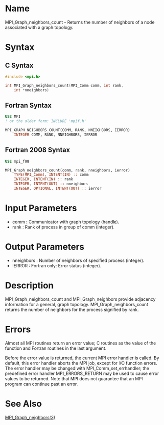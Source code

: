 # Name

MPI_Graph_neighbors_count  - Returns the number of neighbors of a
node associated with a graph topology.

# Syntax

## C Syntax

```c
#include <mpi.h>

int MPI_Graph_neighbors_count(MPI_Comm comm, int rank,
    int *nneighbors)
```


## Fortran Syntax

```fortran
USE MPI
! or the older form: INCLUDE 'mpif.h'

MPI_GRAPH_NEIGHBORS_COUNT(COMM, RANK, NNEIGHBORS, IERROR)
    INTEGER	COMM, RANK, NNEIGHBORS, IERROR
```


## Fortran 2008 Syntax

```fortran
USE mpi_f08

MPI_Graph_neighbors_count(comm, rank, nneighbors, ierror)
    TYPE(MPI_Comm), INTENT(IN) :: comm
    INTEGER, INTENT(IN) :: rank
    INTEGER, INTENT(OUT) :: nneighbors
    INTEGER, OPTIONAL, INTENT(OUT) :: ierror
```



# Input Parameters

* comm : Communicator with graph topology (handle).
* rank : Rank of process in group of comm (integer).

# Output Parameters

* nneighbors : Number of neighbors of specified process (integer).
* IERROR : Fortran only: Error status (integer).

# Description

MPI_Graph_neighbors_count and MPI_Graph_neighbors provide adjacency
information for a general, graph topology. MPI_Graph_neighbors_count
returns the number of neighbors for the process signified by rank.

# Errors

Almost all MPI routines return an error value; C routines as the value
of the function and Fortran routines in the last argument.

Before the error value is returned, the current MPI error handler is
called. By default, this error handler aborts the MPI job, except for
I/O function errors. The error handler may be changed with
MPI_Comm_set_errhandler; the predefined error handler MPI_ERRORS_RETURN
may be used to cause error values to be returned. Note that MPI does not
guarantee that an MPI program can continue past an error.

# See Also

[MPI_Graph_neighbors(3)](MPI_Graph_neighbors.html)
